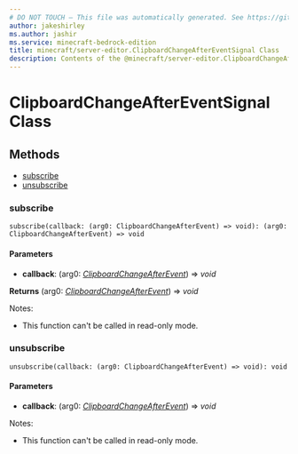 ```yaml
---
# DO NOT TOUCH — This file was automatically generated. See https://github.com/mojang/minecraftapidocsgenerator to modify descriptions, examples, etc.
author: jakeshirley
ms.author: jashir
ms.service: minecraft-bedrock-edition
title: minecraft/server-editor.ClipboardChangeAfterEventSignal Class
description: Contents of the @minecraft/server-editor.ClipboardChangeAfterEventSignal class.
---
```

# ClipboardChangeAfterEventSignal Class

## Methods
- [subscribe](#subscribe)
- [unsubscribe](#unsubscribe)

### **subscribe**
`
subscribe(callback: (arg0: ClipboardChangeAfterEvent) => void): (arg0: ClipboardChangeAfterEvent) => void
`

#### **Parameters**
- **callback**: (arg0: [*ClipboardChangeAfterEvent*](ClipboardChangeAfterEvent.md)) => *void*

**Returns** (arg0: [*ClipboardChangeAfterEvent*](ClipboardChangeAfterEvent.md)) => *void*
  
Notes:
- This function can't be called in read-only mode.

### **unsubscribe**
`
unsubscribe(callback: (arg0: ClipboardChangeAfterEvent) => void): void
`

#### **Parameters**
- **callback**: (arg0: [*ClipboardChangeAfterEvent*](ClipboardChangeAfterEvent.md)) => *void*
  
Notes:
- This function can't be called in read-only mode.
